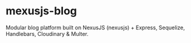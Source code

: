 # mexusjs-blog
Modular blog platform built on NexusJS (nexusjs) + Express, Sequelize, Handlebars, Cloudinary &amp; Multer.
